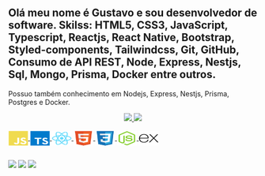 ## Olá meu nome é Gustavo e sou desenvolvedor de software. Skilss: HTML5, CSS3, JavaScript, Typescript, Reactjs, React Native, Bootstrap, Styled-components, Tailwindcss, Git, GitHub, Consumo de API REST, Node, Express, Nestjs, Sql, Mongo, Prisma, Docker entre outros.

Possuo também conhecimento em Nodejs, Express, Nestjs, Prisma, Postgres e Docker.

<div align="center">
  <a href="https://github.com/gustavofcosta">
  <img height="180em" src="https://github-readme-stats.vercel.app/api?username=gustavofcosta&show_icons=true&theme=tokyonight&include_all_commits=true&count_private=true"/>
  <img height="180em" src="https://github-readme-stats.vercel.app/api/top-langs/?username=gustavofcosta&layout=compact&langs_count=7&theme=tokyonight"/>
</div>
<div style="display: inline_block"><br>
  <img align="center" alt="Gustavo" height="30" width="40" src="https://raw.githubusercontent.com/devicons/devicon/master/icons/javascript/javascript-plain.svg">
  <img align="center" alt="Gustavo" height="30" width="40" src="https://raw.githubusercontent.com/devicons/devicon/master/icons/typescript/typescript-plain.svg">
  <img align="center" alt="Gustavo" height="30" width="40" src="https://raw.githubusercontent.com/devicons/devicon/master/icons/react/react-original.svg">
  <img align="center" alt="Gustavo" height="30" width="40" src="https://raw.githubusercontent.com/devicons/devicon/master/icons/html5/html5-original.svg">
  <img align="center" alt="Gustavo" height="30" width="40" src="https://raw.githubusercontent.com/devicons/devicon/master/icons/css3/css3-original.svg">     <img align="center" alt="Gustavo" height="30" width="40" src="https://raw.githubusercontent.com/devicons/devicon/master/icons/nodejs/nodejs-plain.svg">
  <img align="center" alt="Gustavo" height="30" width="40" src="https://raw.githubusercontent.com/devicons/devicon/master/icons/express/express-original.svg">   

 
</div>
  
  ##
 
<div> 
  <a href = "mailto:gufercosta@gmail.com"><img src="https://img.shields.io/badge/-Gmail-%23333?style=for-the-badge&logo=gmail&logoColor=white" target="_blank"></a>
  <a href="https://www.linkedin.com/in/gustavo-fernandes-costa-4997b1149/" target="_blank"><img src="https://img.shields.io/badge/-LinkedIn-%230077B5?style=for-the-badge&logo=linkedin&logoColor=white" target="_blank"></a> 
  <a href="https://api.whatsapp.com/send?phone=5519992712982" target="_blank"><img src="https://img.shields.io/badge/WhatsApp-25D366?style=for-the-badge&logo=whatsapp&logoColor=white" target="_blank"></a> 

 
</div>
